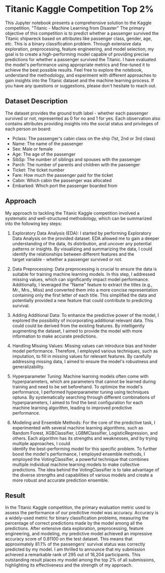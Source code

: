 # Titanic Kaggle Competition Top 2%
This Jupyter notebook presents a comprehensive solution to the Kaggle competition, "Titanic - Machine Learning from Disaster" The primary objective of this competition is to predict whether a passenger survived the Titanic shipwreck based on attributes like passenger class, gender, age, etc. This is a binary classification problem. Through extensive data exploration, preprocessing, feature engineering, and model selection, my goal is to create a high-performing model capable of providing precise predictions for whether a passenger survived the Titanic. I have evaluated the model's performance using appropriate metrics and fine-tuned it to achieve the best possible results. Feel free to explore the notebook, understand the methodology, and experiment with different approaches to gain insights into the Titanic dataset and the machine learning process. If you have any questions or suggestions, please don't hesitate to reach out.

## Dataset Description
The dataset provides the ground truth label - whether each passenger survived or not, represented as 0 for no and 1 for yes. Each observation also contains attributes providing insights into the social status and privileges of each person on board:
 - Pclass: The passenger's cabin class on the ship (1st, 2nd or 3rd class)
 - Name: The name of the passenger
 - Sex: Male or female
 - Age: The age of the passenger
 - SibSp: The number of siblings and spouses with the passenger
 - Parch: The number of parents and children with the passenger
 - Ticket: The ticket number
 - Fare: How much the passenger paid for the ticket
 - Cabin: Which cabin the passenger was allocated
 - Embarked: Which port the passenger boarded from

## Approach
My approach to tackling the Titanic Kaggle competition involved a systematic and well-structured methodology, which can be summarized into the following key steps:
 1. Exploratory Data Analysis (EDA):
    I started by performing Exploratory Data Analysis on the provided dataset. EDA allowed me to gain a deeper understanding of the data, its distribution, and uncover any potential patterns or insights. By visualizing and summarizing the data, I could identify the relationships between different features and the    
    target variable - whether a passenger survived or not.

 2. Data Preprocessing:
    Data preprocessing is crucial to ensure the data is suitable for training machine learning models. In this step, I addressed missing values, which can significantly impact model performance. Additionally, I leveraged the "Name" feature to extract the titles (e.g., Mr., Mrs., Miss) and converted them into a more 
    concise representation containing only the first letter of each title. This simplified the data and potentially provided a new feature that could contribute to predicting survival.

 3. Adding Additional Data:
    To enhance the predictive power of the model, I explored the possibility of incorporating additional relevant data. This could could be derived from the existing features. By intelligently augmenting the dataset, I aimed to provide the model with more information to make 
    accurate predictions.

 4. Handling Missing Values:
    Missing values can introduce bias and hinder model performance. Therefore, I employed various techniques, such as imputation, to fill in missing values for relevant features. By carefully addressing missing data, I aimed to ensure the model's robustness and generalizability.

 5. Hyperparameter Tuning:
    Machine learning models often come with hyperparameters, which are parameters that cannot be learned during training and need to be set beforehand. To optimize the model's performance, I performed hyperparameter tuning using techniques optuna. By systematically searching through different combinations of 
    hyperparameters, I aimed to find the best configuration for each machine learning algorithm, leading to improved predictive performance.

 6. Modeling and Ensemble Methods:
    For the core of the predictive task, I experimented with several machine learning algorithms, such as Random Forest, XGBClassifier, LGBMClassifier, LogisticRegression, and others. Each algorithm has its strengths and weaknesses, and by trying multiple approaches, I could    
    identify the best-performing model for this specific problem.
    To further boost the model's performance, I employed ensemble methods, I employed the VotingClassifier, a powerful technique that combines multiple individual machine learning models to make collective predictions. The idea behind the VotingClassifier is to take advantage of the diverse strengths and capabilities 
    of various models and create a more robust and accurate prediction ensemble.

## Result
In the Titanic Kaggle competition, the primary evaluation metric used to assess the performance of our predictive model was accuracy. Accuracy is a widely-used metric for binary classification problems, measuring the percentage of correct predictions made by the model among all the predictions.
After extensive data exploration, preprocessing, feature engineering, and modeling, my predictive model achieved an impressive accuracy score of 0.81100 on the test dataset. This means that approximately 81.1% of the passengers' survival status was correctly predicted by my model.
I am thrilled to announce that my submission achieved a remarkable rank of 295 out of 16,204 participants. This outstanding result places my model among the top 2% of all submissions, highlighting its effectiveness and the strength of my approach.
